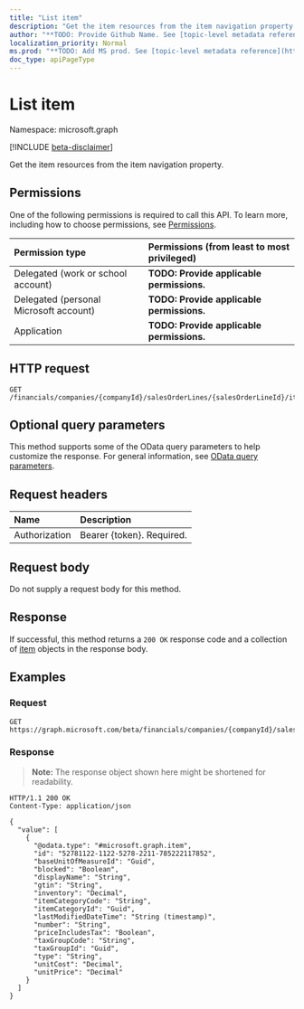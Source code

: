 ```yaml
---
title: "List item"
description: "Get the item resources from the item navigation property."
author: "**TODO: Provide Github Name. See [topic-level metadata reference](https://msgo.azurewebsites.net/add/document/guidelines/metadata.html#topic-level-metadata)**"
localization_priority: Normal
ms.prod: "**TODO: Add MS prod. See [topic-level metadata reference](https://msgo.azurewebsites.net/add/document/guidelines/metadata.html#topic-level-metadata)**"
doc_type: apiPageType
---
```


# List item
Namespace: microsoft.graph

[!INCLUDE [beta-disclaimer](../../includes/beta-disclaimer.md)]

Get the item resources from the item navigation property.

## Permissions
One of the following permissions is required to call this API. To learn more, including how to choose permissions, see [Permissions](/graph/permissions-reference).

|Permission type|Permissions (from least to most privileged)|
|:---|:---|
|Delegated (work or school account)|**TODO: Provide applicable permissions.**|
|Delegated (personal Microsoft account)|**TODO: Provide applicable permissions.**|
|Application|**TODO: Provide applicable permissions.**|

## HTTP request

<!-- {
  "blockType": "ignored"
}
-->
``` http
GET /financials/companies/{companyId}/salesOrderLines/{salesOrderLineId}/item
```

## Optional query parameters
This method supports some of the OData query parameters to help customize the response. For general information, see [OData query parameters](/graph/query-parameters).

## Request headers
|Name|Description|
|:---|:---|
|Authorization|Bearer {token}. Required.|

## Request body
Do not supply a request body for this method.

## Response

If successful, this method returns a `200 OK` response code and a collection of [item](../resources/item.md) objects in the response body.

## Examples

### Request
<!-- {
  "blockType": "request",
  "name": "list_item"
}
-->
``` http
GET https://graph.microsoft.com/beta/financials/companies/{companyId}/salesOrderLines/{salesOrderLineId}/item
```


### Response
>**Note:** The response object shown here might be shortened for readability.
<!-- {
  "blockType": "response",
  "truncated": true,
  "@odata.type": "Collection(microsoft.graph.item)"
}
-->
``` http
HTTP/1.1 200 OK
Content-Type: application/json

{
  "value": [
    {
      "@odata.type": "#microsoft.graph.item",
      "id": "52781122-1122-5278-2211-785222117852",
      "baseUnitOfMeasureId": "Guid",
      "blocked": "Boolean",
      "displayName": "String",
      "gtin": "String",
      "inventory": "Decimal",
      "itemCategoryCode": "String",
      "itemCategoryId": "Guid",
      "lastModifiedDateTime": "String (timestamp)",
      "number": "String",
      "priceIncludesTax": "Boolean",
      "taxGroupCode": "String",
      "taxGroupId": "Guid",
      "type": "String",
      "unitCost": "Decimal",
      "unitPrice": "Decimal"
    }
  ]
}
```

